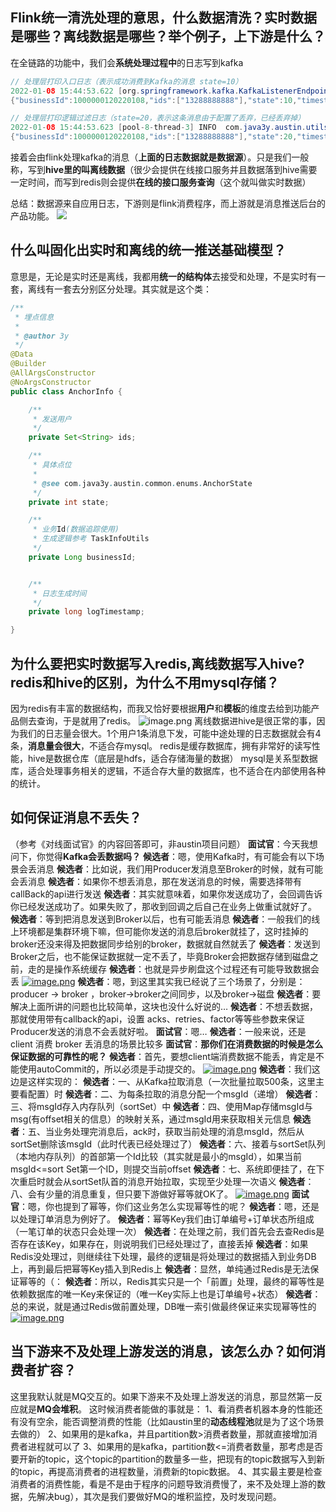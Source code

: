 ## Flink统一清洗处理的意思，什么数据清洗？实时数据是哪些？离线数据是哪些？举个例子，上下游是什么？
在全链路的功能中，我们会**系统处理过程中**的日志写到kafka
```java
// 处理层打印入口日志（表示成功消费到Kafka的消息 state=10）
2022-01-08 15:44:53.622 [org.springframework.kafka.KafkaListenerEndpointContainer#6-0-C-1] INFO  com.java3y.austin.utils.LogUtils - 
{"businessId":1000000120220108,"ids":["13288888888"],"state":10,"timestamp":1641627893622}

// 处理层打印逻辑过滤日志（state=20，表示这条消息由于配置了丢弃，已经丢弃掉）
2022-01-08 15:44:53.623 [pool-8-thread-3] INFO  com.java3y.austin.utils.LogUtils - 
{"businessId":1000000120220108,"ids":["13288888888"],"state":20,"timestamp":1641627893622}
```
接着会由flink处理kafka的消息（**上面的日志数据就是数据源**）。只是我们一般称，写到**hive里的叫离线数据**（很少会提供在线接口服务并且数据落到hive需要一定时间，而写到redis则会提供**在线的接口服务查询**（这个就叫做实时数据）

总结：数据源来自应用日志，下游则是flink消费程序，而上游就是消息推送后台的产品功能。
![](https://cdn.nlark.com/yuque/0/2023/jpeg/1285871/1689212113048-4c15085b-df0c-4a62-9119-4d14e7c5454d.jpeg#averageHue=%23f8f9f6&clientId=u4a499f61-fcbc-4&from=paste&id=u6f9954b3&originHeight=738&originWidth=3580&originalType=url&ratio=1&rotation=0&showTitle=false&status=done&style=none&taskId=ua8416f41-9165-49ed-af46-804899893d2&title=)
## 什么叫固化出实时和离线的统一推送基础模型？
意思是，无论是实时还是离线，我都用**统一的结构体**去接受和处理，不是实时有一套，离线有一套去分别区分处理。其实就是这个类：
```java
/**
 * 埋点信息
 *
 * @author 3y
 */
@Data
@Builder
@AllArgsConstructor
@NoArgsConstructor
public class AnchorInfo {

    /**
     * 发送用户
     */
    private Set<String> ids;

    /**
     * 具体点位
     *
     * @see com.java3y.austin.common.enums.AnchorState
     */
    private int state;

    /**
     * 业务Id(数据追踪使用)
     * 生成逻辑参考 TaskInfoUtils
     */
    private Long businessId;


    /**
     * 日志生成时间
     */
    private long logTimestamp;

}
```
## 为什么要把实时数据写入redis,离线数据写入hive?redis和hive的区别，为什么不用mysql存储？
因为redis有丰富的数据结构，而我又恰好要根据**用户**和**模板**的维度去给到功能产品侧去查询，于是就用了redis。
![image.png](https://cdn.nlark.com/yuque/0/2023/png/1285871/1689212553745-baa43629-5b30-4def-94fd-713337bfa5b4.png#averageHue=%232c2c2b&clientId=u4a499f61-fcbc-4&from=paste&height=691&id=u6c60a03f&originHeight=691&originWidth=1365&originalType=binary&ratio=1&rotation=0&showTitle=false&size=136329&status=done&style=none&taskId=u4b69464a-5dce-459b-95c1-401ccd5f1ba&title=&width=1365)
离线数据进hive是很正常的事，因为我们的日志量会很大。1个用户1条消息下发，可能中途处理的日志数据就会有4条，**消息量会很大**，不适合存mysql。
redis是缓存数据库，拥有非常好的读写性能，hive是数据仓库（底层是hdfs，适合存储海量的数据）
mysql是关系型数据库，适合处理事务相关的逻辑，不适合存大量的数据库，也不适合在内部使用各种的统计。
## 如何保证消息不丢失？
（参考《对线面试官》的内容回答即可，非austin项目问题）
**面试官**：今天我想问下，你觉得**Kafka会丢数据吗？**
**候选者**：嗯，使用Kafka时，有可能会有以下场景会丢消息
**候选者**：比如说，我们用Producer发消息至Broker的时候，就有可能会丢消息
**候选者**：如果你不想丢消息，那在发送消息的时候，需要选择带有 callBack的api进行发送
**候选者**：其实就意味着，如果你发送成功了，会回调告诉你已经发送成功了。如果失败了，那收到回调之后自己在业务上做重试就好了。
**候选者**：等到把消息发送到Broker以后，也有可能丢消息
**候选者**：一般我们的线上环境都是集群环境下嘛，但可能你发送的消息后broker就挂了，这时挂掉的broker还没来得及把数据同步给别的broker，数据就自然就丢了
**候选者**：发送到Broker之后，也不能保证数据就一定不丢了，毕竟Broker会把数据存储到磁盘之前，走的是操作系统缓存
**候选者**：也就是异步刷盘这个过程还有可能导致数据会丢
[![image.png](https://cdn.nlark.com/yuque/0/2023/png/1285871/1688196727162-0a8b89fb-5255-42ee-b67f-59be5dbf31fb.png#averageHue=%23ebe7cd&clientId=u04510258-8fb4-4&from=paste&id=u83ba7f73&originHeight=270&originWidth=1790&originalType=url&ratio=1&rotation=0&showTitle=false&size=415316&status=done&style=none&taskId=u9d74e1d9-fbf8-49d2-be55-dc372418dc3&title=)](https://p.ipic.vip/zhexw8.jpg)
**候选者**：嗯，到这里其实我已经说了三个场景了，分别是：producer -> broker ，broker->broker之间同步，以及broker->磁盘
**候选者**：要解决上面所讲的问题也比较简单，这块也没什么好说的…
**候选者**：不想丢数据，那就使用带有callback的api，设置 acks、retries、factor等等些参数来保证Producer发送的消息不会丢就好啦。
**面试官**：嗯…
**候选者**：一般来说，还是client 消费 broker 丢消息的场景比较多
**面试官**：**那你们在消费数据的时候是怎么保证数据的可靠性的呢？**
**候选者**：首先，要想client端消费数据不能丢，肯定是不能使用autoCommit的，所以必须是手动提交的。
[![image.png](https://cdn.nlark.com/yuque/0/2023/png/1285871/1688196727289-63586182-0b94-4658-be3e-5519661ebd64.png#averageHue=%23f3e6e5&clientId=u04510258-8fb4-4&from=paste&id=u99407b5c&originHeight=252&originWidth=1490&originalType=url&ratio=1&rotation=0&showTitle=false&size=389232&status=done&style=none&taskId=u5c51c543-5a9c-450e-a8fa-6acafadc050&title=)](https://p.ipic.vip/gcjc80.jpg)
**候选者**：我们这边是这样实现的：
**候选者**：一、从Kafka拉取消息（一次批量拉取500条，这里主要看配置）时
**候选者**：二、为每条拉取的消息分配一个msgId（递增）
**候选者**：三、将msgId存入内存队列（sortSet）中
**候选者**：四、使用Map存储msgId与msg(有offset相关的信息）的映射关系，通过msgId用来获取相关元信息
**候选者**：五、当业务处理完消息后，ack时，获取当前处理的消息msgId，然后从sortSet删除该msgId（此时代表已经处理过了）
**候选者**：六、接着与sortSet队列（本地内存队列）的首部第一个Id比较（其实就是最小的msgId），如果当前msgId<=sort Set第一个ID，则提交当前offset
**候选者**：七、系统即便挂了，在下次重启时就会从sortSet队首的消息开始拉取，实现至少处理一次语义
**候选者**：八、会有少量的消息重复，但只要下游做好幂等就OK了。
[![image.png](https://cdn.nlark.com/yuque/0/2023/png/1285871/1688196729398-18af3f66-2d1e-4ca1-96bf-8ca03bc13b98.png#averageHue=%23f2efec&clientId=u04510258-8fb4-4&from=paste&id=u5817b16b&originHeight=522&originWidth=2592&originalType=url&ratio=1&rotation=0&showTitle=false&size=1091096&status=done&style=none&taskId=u9a523e5d-db83-4bc6-b028-e7506094044&title=)](https://p.ipic.vip/yf3g9r.jpg)
**面试官**：嗯，你也提到了幂等，你们这业务怎么实现幂等性的呢？
**候选者**：嗯，还是以处理订单消息为例好了。
**候选者**：幂等Key我们由订单编号+订单状态所组成（一笔订单的状态只会处理一次）
**候选者**：在处理之前，我们首先会去查Redis是否存在该Key，如果存在，则说明我们已经处理过了，直接丢掉
**候选者**：如果Redis没处理过，则继续往下处理，最终的逻辑是将处理过的数据插入到业务DB上，再到最后把幂等Key插入到Redis上
**候选者**：显然，单纯通过Redis是无法保证幂等的（：
**候选者**：所以，Redis其实只是一个「前置」处理，最终的幂等性是依赖数据库的唯一Key来保证的（唯一Key实际上也是订单编号+状态）
**候选者**：总的来说，就是通过Redis做前置处理，DB唯一索引做最终保证来实现幂等性的
[![image.png](https://cdn.nlark.com/yuque/0/2023/png/1285871/1688196729604-d31012ef-5721-4d24-9a30-5f6dcbc3805b.png#averageHue=%23eaeee4&clientId=u04510258-8fb4-4&from=paste&id=u96e9aa2f&originHeight=380&originWidth=1204&originalType=url&ratio=1&rotation=0&showTitle=false&size=289738&status=done&style=none&taskId=u7a7be5b4-9bc7-47d1-9f71-1d21b8ececc&title=)](https://p.ipic.vip/mbih0r.jpg)

## 当下游来不及处理上游发送的消息，该怎么办？如何消费者扩容？
这里我默认就是MQ交互的。如果下游来不及处理上游发送的消息，那显然第一反应就是**MQ会堆积**。
这时候消费者能做的事就是：
1、看消费者机器本身的性能还有没有空余，能否调整消费的性能（比如austin里的**动态线程池**就是为了这个场景去做的）
2、如果用的是kafka，并且partition数>消费者数量，那就直接增加消费者进程就可以了
3、如果用的是kafka，partition数<=消费者数量，那考虑是否要开新的topic，这个topic的partition的数量多一些，把现有的topic数据写入到新的topic，再提高消费者的进程数量，消费新的topic数据。
4、其实最主要是检查消费者的消费性能，看是不是由于程序的问题导致消费慢了，来不及处理上游的数据，先解决bug），其次是我们要做好MQ的堆积监控，及时发现问题。

